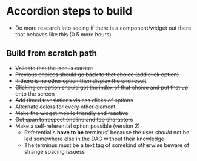 # Accordion steps to build

* Do more research into seeing if there is a component/widget out there that behaves like this (0.5 more hours)

## Build from scratch path
* ~~Validate that the json is correct~~
* ~~Previous choices should go back to that choice (add click option)~~
* ~~If there is no other option then display the end result~~
* ~~Clicking an option should get the index of that choice and put that up onto the screen~~
* ~~Add timed translations via css clicks of options~~
* ~~Alternate colors for every other element~~
* ~~Make the widget mobile friendly and reactive~~
* ~~Get span to respect endline and tab characters~~
* Make a self-referential option possible (version 2)
    * Referential's **have to be** terminus' because the user _should_ not be led somewhere else in the DAG without their knowledge
    * The terminus must be a text tag of somekind otherwise beware of strange spacing issuess
